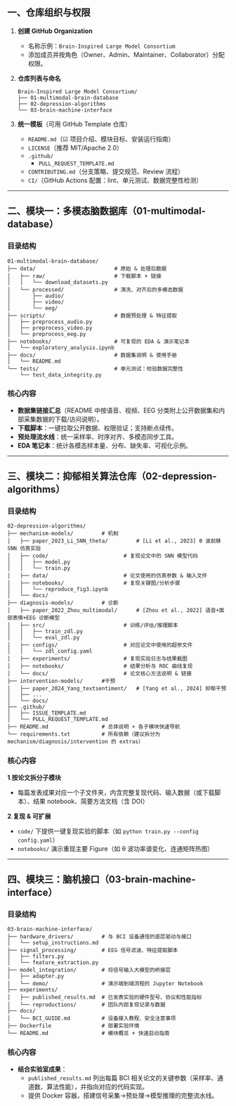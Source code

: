 ## 一、仓库组织与权限

1. **创建 GitHub Organization**

   - 名称示例：`Brain-Inspired Large Model Consortium`
   - 添加成员并按角色（Owner、Admin、Maintainer、Collaborator）分配权限。

2. **仓库列表与命名**

   ```
   Brain-Inspired Large Model Consortium/
   ├── 01-multimodal-brain-database
   ├── 02-depression-algorithms
   └── 03-brain-machine-interface
   ```

3. **统一模板**（可用 GitHub Template 仓库）

   - `README.md`（☑ 项目介绍、模块目标、安装运行指南）
   - `LICENSE`（推荐 MIT/Apache 2.0）
   - `.github/`
     - `PULL_REQUEST_TEMPLATE.md`
   - `CONTRIBUTING.md`（分支策略、提交规范、Review 流程）
   - `CI/`（GitHub Actions 配置：lint、单元测试、数据完整性检测）

------

## 二、模块一：多模态脑数据库（01-multimodal-database）

### 目录结构

```
01-multimodal-brain-database/
├── data/                         # 原始 & 处理后数据
│   ├── raw/                      # 下载脚本 + 链接
│   │   └── download_datasets.py
│   └── processed/                # 清洗、对齐后的多模态数据
│       ├── audio/                
│       ├── video/                
│       └── eeg/                  
├── scripts/                      # 数据预处理 & 特征提取
│   ├── preprocess_audio.py       
│   ├── preprocess_video.py       
│   └── preprocess_eeg.py         
├── notebooks/                    # 可复现的 EDA & 演示笔记本
│   └── exploratory_analysis.ipynb
├── docs/                         # 数据集说明 & 使用手册
│   └── README.md                 
└── tests/                        # 单元测试：校验数据完整性
    └── test_data_integrity.py
```

### 核心内容

- **数据集链接汇总**（README 中按语音、视频、EEG 分类附上公开数据集和内部采集数据的下载/访问说明）。
- **下载脚本**：一键拉取公开数据、权限验证；支持断点续传。
- **预处理流水线**：统一采样率、时序对齐、多模态同步工具。
- **EDA 笔记本**：统计各模态样本量、分布、缺失率、可视化示例。

------

## 三、模块二：抑郁相关算法仓库（02-depression-algorithms）

### 目录结构

```
02-depression-algorithms/
├── mechanism-models/         # 机制
│   ├── paper_2023_Li_SNN_theta/         # [Li et al., 2023] θ 波前移 SNN 仿真实验
│   ├── code/                        # 复现论文中的 SNN 模型代码
│   │   ├── model.py
│   │   └── train.py
│   ├── data/                        # 论文使用的仿真参数 & 输入文件
│   ├── notebooks/                   # 复现关键图/分析步骤
│   │   └── reproduce_fig3.ipynb
│   └── docs/
├── diagnosis-models/		  # 诊断
│   ├── paper_2022_Zhou_multimodal/      # [Zhou et al., 2022] 语音+面部表情+EEG 诊断模型
│   ├── src/                         # 训练/评估/推理脚本
│   │   ├── train_zdl.py
│   │   └── eval_zdl.py
│   ├── configs/                     # 对应论文中使用的超参文件
│   │   └── zdl_config.yaml
│   ├── experiments/                 # 复现实验日志与结果截图
│   ├── notebooks/                   # 结果分析与 ROC 曲线复现
│   └── docs/                        # 论文核心方法说明 & 链接
├── intervention-models/      #干预
│   ├── paper_2024_Yang_textsentiment/   # [Yang et al., 2024] 抑郁干预
│   ├── ...
│   └── docs/
├── .github/
│   ├── ISSUE_TEMPLATE.md
│   └── PULL_REQUEST_TEMPLATE.md
├── README.md                 # 总体说明 + 各子模块快速导航
└── requirements.txt          # 所有依赖（建议拆分为 mechanism/diagnosis/intervention 的 extras）
```

### 核心内容

**1**.**按论文拆分子模块**

- 每篇发表成果对应一个子文件夹，内含完整复现代码、输入数据（或下载脚本）、结果 notebook、简要方法文档（含 DOI）

**2**.**复现 & 可扩展**

- `code/` 下提供一键复现实验的脚本（如 `python train.py --config config.yaml`）
- `notebooks/` 演示重现主要 Figure（如 θ 波功率谱变化、连通矩阵热图）

------

## 四、模块三：脑机接口（03-brain-machine-interface）

### 目录结构

```
03-brain-machine-interface/
├── hardware_drivers/         # 与 BCI 设备通信的底层驱动与接口
│   └── setup_instructions.md
├── signal_processing/        # EEG 信号滤波、特征提取脚本
│   ├── filters.py
│   └── feature_extraction.py
├── model_integration/        # 将信号输入大模型的桥接层
│   ├── adapter.py
│   └── demo/                 # 演示端到端流程的 Jupyter Notebook
├── experiments/
│   ├── published_results.md  # 已发表实验的硬件型号、协议和性能指标
│   └── reproductions/        # 团队内部复现记录与数据
├── docs/
│   └── BCI_GUIDE.md          # 设备接入教程、安全注意事项
├── Dockerfile                # 部署实验环境
└── README.md                 # 模块概览 + 快速启动指南

```

### 核心内容

- **结合实验室成果**：
  - `published_results.md` 列出每篇 BCI 相关论文的关键参数（采样率、通道数、算法性能），并指向对应的代码实现。
  - 提供 Docker 容器，搭建信号采集→预处理→模型推理的完整流水线。
